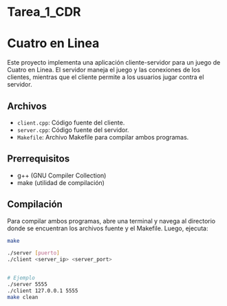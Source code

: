 # Tarea_1_CDR
# Cuatro en Linea

Este proyecto implementa una aplicación cliente-servidor para un juego de Cuatro en Linea. El servidor maneja el juego y las conexiones de los clientes, mientras que el cliente permite a los usuarios jugar contra el servidor.

## Archivos

- `client.cpp`: Código fuente del cliente.
- `server.cpp`: Código fuente del servidor.
- `Makefile`: Archivo Makefile para compilar ambos programas.

## Prerrequisitos

- g++ (GNU Compiler Collection)
- make (utilidad de compilación)

## Compilación

Para compilar ambos programas, abre una terminal y navega al directorio donde se encuentran los archivos fuente y el Makefile. Luego, ejecuta:

```sh
make

./server [puerto]
./client <server_ip> <server_port>


# Ejemplo
./server 5555
./client 127.0.0.1 5555
make clean
